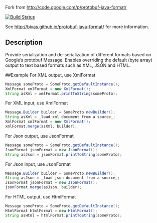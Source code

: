 Fork from http://code.google.com/p/protobuf-java-format/

[![Build Status](https://travis-ci.org/bivas/protobuf-java-format.svg?branch=master)](https://travis-ci.org/bivas/protobuf-java-format)

See http://bivas.github.io/protobuf-java-format/ for more information.

## Description

Provide serialization and de-serialization of different formats based on Google’s protobuf Message. Enables overriding the default (byte array) output to text based formats such as XML, JSON and HTML.

##Example
For XML output, use XmlFormat

```java
Message someProto = SomeProto.getDefaultInstance();
XmlFormat xmlFormat = new XmlFormat();
String asXml = xmlFormat.printToString(someProto);
```

For XML input, use XmlFormat
```java
Message.Builder builder = SomeProto.newBuilder();
String asXml = _load xml document from a source_;
XmlFormat xmlFormat = new XmlFormat();
xmlFormat.merge(asXml, builder);
```

For Json output, use JsonFormat
```java
Message someProto = SomeProto.getDefaultInstance();
JsonFormat jsonFormat = new JsonFormat();
String asJson = jsonFormat.printToString(someProto);
```

For Json input, use JsonFormat
```java
Message.Builder builder = SomeProto.newBuilder();
String asJson = _load json document from a source_;
JsonFormat jsonFormat = new JsonFormat();
jsonFormat.merge(asJson, builder);
```

For HTML output, use HtmlFormat
```java
Message someProto = SomeProto.getDefaultInstance();
HtmlFormat htmlFormat = new HtmlFormat();
String asHtml = htmlFormat.printToString(someProto);
```
